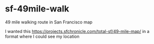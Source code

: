 # sf-49mile-walk

49 mile walking route in San Francisco map

I wanted this <https://projects.sfchronicle.com/total-sf/49-mile-map/> in a format where I could see my location
